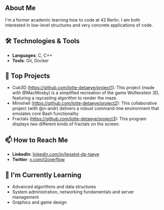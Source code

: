 ## About Me
I'm a former academic learning how to code at 42 Berlin. I am both interested in low-level structures and very concrete applications of code. 

## 🛠️ Technologies & Tools
- **Languages**: C, C++
- **Tools**: Git, Docker

## 🌟 Top Projects
- Cub3D (https://github.com/lotte-detaeye/project1): This project (made with @MacMosby) is a simplified recreation of the game Wolfenstein 3D, featuring a raycasting algorithm to render the maze. 
- Minishell (https://github.com/lotte-detaeye/project2): This collaborative project (with @n-andr) delivers a robust command-line environment that emulates core Bash functionality 
- Fractals (https://github.com/lotte-detaeye/project3): This program displays two different kinds of fractals on the screen.

## 📫 How to Reach Me
- **LinkedIn**: [linkedin.com/in/lieselot-de-taeye](https://www.linkedin.com/in/lieselot-de-taeye)
- **Twitter**: [x.com/i2overflow](x.com/i2overflow)

## 🌱 I'm Currently Learning
- Advanced algorithms and data structures
- System administration, networking fundamentals and server management
- Graphics and game design
